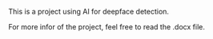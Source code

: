 This is a project using AI for deepface detection.

For more infor of the project, feel free to read the .docx file.
